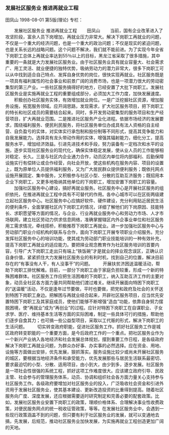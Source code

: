 ### 发展社区服务业  推进再就业工程
田凤山
1998-08-01
第5版(理论)
专栏：

　　发展社区服务业  推进再就业工程
　　田凤山
　　当前，国有企业改革进入了攻坚阶段，富余人员下岗增加，再就业压力非常大。解决下岗职工再就业的问题，不仅是一个重大的经济问题，也是一个重大的政治问题；不仅是现实的紧迫问题，也是关系长远的战略问题。这个问题不解决，我们就不能前进。为了实现今年全省下岗职工总体上再就业率达到55％以上的目标，黑龙江省采取了很多措施，其中重要的一条就是大力发展社区服务业。由于社区服务业具有就业容量大、社会需求广、用工灵活、就业便捷的独特优势，吸纳劳动力的潜力非常大，很多下岗职工可以从中找到适合自己特点、发挥自身优势的岗位，很快实现再就业。社区服务既是一项具有福利属性的社会事业和前景广阔的消费市场，也是一项潜力很大的劳动密集型的第三产业。一些社区服务搞得好的地方，已经安置了大批下岗职工。发展社区服务业是实施再就业工程的重要组成部分，必须加大工作力度，加快发展速度。
　　积极创办社区服务实体，有效增加就业岗位。一是广泛挖掘社区资源，增加服务设施，拓宽服务领域。应开阔思路，发现需求，扩大社区服务项目，把下岗职工的特长和社区成员的需要结合起来。同时，多开发劳动密集型的服务项目和生产经营项目，扩大再就业范围。二是推进社区服务产业化进程。依据市场经济的发展要求，围绕福利服务、便民利民服务，将社区服务单位办成具有法人资格的自主经营、自负盈亏的实体，对实体实行承包制和股份制等不同形式，提高其竞争能力和自我发展能力。选择具有龙头带动作用的实体，增强其辐射能力，细化分工，提高服务水平，增加经济效益。引进先进技术和手段，努力装备有一定档次和水平的设施，逐步实现社区服务业的现代化，确保实体稳定发展，使从业人员的工作能够相对稳定、长久。三是与社区内企业通力合作，动员区内单位将内部福利、后勤保障设施实行有偿转让或合作经营，向社会开放，使这些机构在服务内容、项目的设置上，既为原单位人员提供福利服务，又为广大居民群众提供便利服务；既依托网点设施开展固定、集中服务，又积极参与社区小型、分散的互助互济服务；既招用本企业下岗职工，又更多地吸纳其他单位的下岗职工，增加安置下岗职工的容量。
　　加强社区服务中心建设，搞好再就业服务。社区服务中心是开展社区服务的组织依托，在推进再就业工程中具有不可替代的作用。各中心城市可以在区街两级建立起社区服务中心。社区服务中心应搞好软件、硬件建设，充分利用贴近居民生活的便利条件，全面掌握社区内下岗职工的情况，详细了解他们的下岗原因、技能特长、求职愿望等方面的情况，与企业、行业再就业服务中心和劳动力市场、人才市场联网，建立社区劳动力供求信息网络，准确掌握辖区内外企事业单位和社区服务用工需求情况，牵线搭桥，积极推荐下岗职工再就业。进一步加强社区服务中心与劳动部门职业介绍机构的联系与合作，面向下岗职工开展专项职业介绍服务。充分发挥社区服务中心的培训功能，使其成为劳动部门职业技能培训的一种有效补充，提高下岗职工再就业的适应能力。要把择业观念教育作为社区服务培训的首要内容，引导广大下岗职工走出只有端上“铁饭碗”才是就业的择业观念误区，正确认识自身价值，紧紧抓住大力发展社区服务业的有利时机，找到自己的位置，解决目前存在的“有事没有人干，有人没事干”的问题。
　　开展扶贫济困送温暖活动，帮助下岗职工排忧解难。目前，一部分下岗职工由于家庭负担较重，形成一个新的特殊困难群体。社区服务工作应把生活困难的下岗职工，纳入互助互济工作的主要对象，动员全社区各方面力量共同帮助他们渡过难关。继续开展面向特困下岗职工的“送温暖”活动，不仅是逢年过节要做，平时也要做，把党和政府及社会的关怀送到特困下岗职工身边。把解困与再就业结合起来，开辟社区服务项目，应当优先安置特困下岗职工及其家庭成员，使他们能够不断增强“造血”功能，依靠自身努力摆脱困境，使“再就业”成为“再创业”的过程。应针对特困下岗职工在自谋职业、子女求学、医疗、维持基本生活等方面的实际困难，制定一些具体可行的措施，帮助他们逐步自食其力；也可搞一些公益型项目，采取以工代赈的形式，解决下岗职工的生活问题。
　　切实转变政府职能，促进社区服务工作。抓好社区服务工作是城区政府转变职能的一个重要方面，是今后政府工作的一个重点。把社区服务业作为一个新兴产业纳入各地经济和社会发展总体规划，摆到重要工作日程，是各级政府解决下岗职工再就业问题，为群众办好事、办实事的必然选择。应在资金、用地、设施等方面做出安排，优先发展，狠抓落实。服务设施比较少或尚未开展社区服务的城区，要根据当地经济条件和承受能力，优先发展那些与居民生活联系最密切、要求最迫切的小型、分散、适用项目，由小到大，由少到多，逐步发展。社区服务是一项社会性很强的系统工程，抓好这项工作难度很大。应该建立政府引导、民政主管、社会参与的管理服务体系，动员、协调和组织社会各方面力量关心支持参与社区服务工作。各级政府要增加对社区服务业的投入，广泛吸收社会资金和引进外资用于发展社区服务业，使其基本建设、更新改造投资的比重得到提高。随着社区服务向广度、深度发展，还应根据需要适时研究制定和完善必要的配套政策。比如，发展社区服务业安置下岗职工的政策，理顺价格体系、合理解决事业性收费政策，对便民服务网点的统一税收征管政策，等等。在发展社区服务业中，会遇到一些现行政策涵盖不到的问题，但只要有利于社区服务业的发展，就可以变通地去搞，先发展，后规范，推动社区服务业加快发展，为实施再就业工程创造更加广阔的天地。
